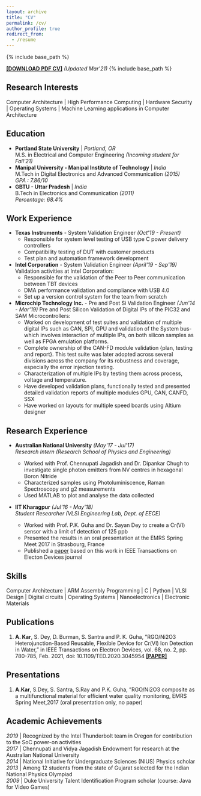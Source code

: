 ```yaml
---
layout: archive
title: "CV"
permalink: /cv/
author_profile: true
redirect_from:
  - /resume
---
```


{% include base_path %}

[**\[DOWNLOAD PDF CV\]**](https://anuragkar09.github.io/files/anurag_resume.pdf)  _(Updated Mar'21)_
{% include base_path %}

Research Interests
------------------
Computer Architecture \| High Performance Computing \| Hardware Security \| Operating Systems \| Machine Learning applications in Computer Architecture


Education
---------
* **Portland State University**  \| _Portland, OR_  
	M.S. in Electrical and Computer Engineering _(Incoming student for Fall'21)_
* **Manipal University - Manipal Institute of Technology** \| _India_  
	M.Tech in Digital Electronics and Advanced Communication _(2015)_  
	_GPA : 7.86/10_    
* **GBTU - Uttar Pradesh** \| _India_  
	B.Tech in Electronics and Communication _(2011)_  
	_Percentage: 68.4%_ 
  
  
Work Experience
----------------
* **Texas Instruments** - System Validation Engineer _(Oct'19 - Present)_
  * Responsible for system level testing of USB type C power  delivery controllers 
  * Compatibility testing of DUT with customer products 
  * Test plan and automation framework development 
* **Intel Corporation** - System Validation Engineer _(April'19 - Sep'19)_
Validation activities at Intel Corporation:  
  * Responsible for the validation of the Peer to Peer communication between TBT devices  
  * DMA performance validation and compliance with USB 4.0  
  * Set up a version control system for the team from scratch
* **Microchip Technology Inc.** - Pre and Post Si Validation Engineer _(Jun'14 - Mar'19)_
Pre and Post Silicon Validation of Digital IPs of the PIC32 and SAM  Microcontrollers:  
  * Worked on development of test suites and validation of multiple digital IPs such as CAN, SPI, GPU and validation of the System bus- which involves interaction of multiple IPs, on  both silicon samples as well as FPGA emulation platforms. 
  * Complete ownership of the CAN-FD module validation {plan,  testing and report}. This test suite was later adopted across several divisions across the company for its robustness and coverage, especially the error injection testing. 
  * Characterization of multiple IPs by testing them across process, voltage and temperature. 
  * Have developed validation plans, functionally tested and presented detailed validation reports of multiple modules GPU, CAN, CANFD, SSX 
  * Have worked on layouts for multiple speed boards using Altium designer  

Research Experience
------------------
* **Australian National University**  _(May'17 - Jul'17)_  
	_Research Intern (Research School of Physics and Engineering)_  
	* Worked with Prof. Chennupati Jagadish and Dr. Dipankar Chugh to investigate single photon emitters from NV centres in hexagonal Boron Nitride
	* Characterized samples using Photoluminiscence, Raman Spectroscopy and g2 measurements
	* Used MATLAB to plot and analyse the data collected 

* **IIT Kharagpur** _(Jul'16 - May'18)_      
	_Student Researcher (VLSI Engineering Lab, Dept. of EECE)_   
	* Worked with Prof. P.K. Guha and Dr. Sayan Dey to create a Cr(VI) sensor with a limit of detection of 125 ppb
	* Presented the results in an oral presentation at the EMRS Spring Meet 2017 in Strasbourg, France
	* Published a [paper](https://ieeexplore.ieee.org/document/9316254) based on this work in IEEE Transactions on Electon Devices journal


Skills
-------
Computer Architecture \| ARM Assembly Programming \| C \| Python \| VLSI Design \| Digital circuits \| Operating Systems \| Nanoelectronics \| Electronic Materials

Publications
-------------

1. **A. Kar**, S. Dey, D. Burman, S. Santra and P. K. Guha, ”RGO/Ni2O3 Heterojunction-Based Reusable, Flexible Device for Cr(VI) Ion Detection in Water,” in IEEE Transactions on Electron Devices, vol. 68, no. 2, pp. 780-785, Feb. 2021, doi: 10.1109/TED.2020.3045954 [**\[PAPER\]**](https://ieeexplore.ieee.org/document/9316254)

Presentations
-------------
1. **A.Kar**, S.Dey, S. Santra, S.Ray and P.K. Guha, ”RGO/Ni2O3 composite as a multifunctional material for efficient water quality monitoring, EMRS Spring Meet,2017 (oral presentation only, no paper)

Academic Achievements
---------------------
_2019_ \| Recognized by the Intel Thunderbolt team in Oregon for contribution to the SoC power-on activities   
_2017_ \| Chennupati and Vidya Jagadish Endowment for research at the Australian National University   
_2014_ \| National Initiative for Undergraduate Sciences (NIUS) Physics scholar   
_2013_ \| Among 12 students from the state of Gujarat selected for the Indian National Physics Olympiad   
_2009_ \| Duke University Talent Identification Program scholar (course: Java for Video Games)   


<!---
 <ul>{% for post in site.publications %}
    {% include archive-single-cv.html %}
  {% endfor %}</ul>
  
Talks
--------
  <ul>{% for post in site.talks %}
    {% include archive-single-talk-cv.html %}
  {% endfor %}</ul>
  
Teaching
----------
  <ul>{% for post in site.teaching %}
    {% include archive-single-cv.html %}
  {% endfor %}</ul>
  
Service and leadership
-------------
* Currently signed in to 43 different slack teams

-->
